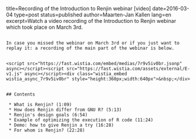 title=Recording of the Introduction to Renjin webinar [video]
date=2016-03-04
type=post
status=published
author=Maarten-Jan Kallen
lang=en
excerpt=Watch a video recording of the Introduction to Renjin webinar which took place on March 3rd.
~~~~~~

In case you missed the webinar on March 3rd or if you just want to replay it: a recording of the main part of the webinar is below.


<script src="https://fast.wistia.com/embed/medias/7r9v5iv0br.jsonp" async></script><script src="https://fast.wistia.com/assets/external/E-v1.js" async></script><div class="wistia_embed wistia_async_7r9v5iv0br" style="height:360px;width:640px">&nbsp;</div>


## Contents

 * What is Renjin? (1:09)
 * How does Renjin differ from GNU R? (5:13)
 * Renjin's design goals (6:54)
 * Example of optimizing the execution of R code (11:24)
 * Demo: how to give Renjin a try (16:28)
 * For whom is Renjin? (22:28)


